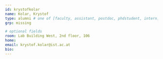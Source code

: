 ```yaml
---
id: krystofkolar
name: Kolar, Krystof
type: alumni # one of [faculty, assistant, postdoc, phdstudent, intern]
grp: missing

# optional fields
room: Lab Building West, 2nd floor, 106
home: 
email: krystof.kolar@ist.ac.at
bio:
---
```


